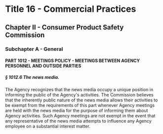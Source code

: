 
# Title 16 - Commercial Practices
## Chapter II - Consumer Product Safety Commission
### Subchapter A - General
#### PART 1012 - MEETINGS POLICY - MEETINGS BETWEEN AGENCY PERSONNEL AND OUTSIDE PARTIES
##### § 1012.6 The news media.

The Agency recognizes that the news media occupy a unique position in informing the public of the Agency's activities. The Commission believes that the inherently public nature of the news media allows their activities to be exempt from the requirements of this part whenever Agency meetings are held with the news media for the purpose of informing them about Agency activities. Such Agency meetings are not exempt in the event that any representative of the news media attempts to influence any Agency employee on a substantial interest matter.
